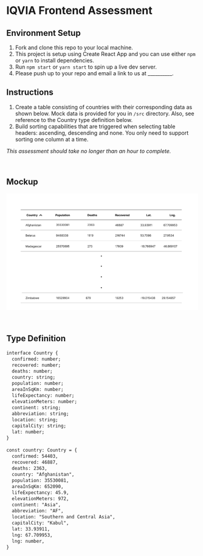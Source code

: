 # IQVIA Frontend Assessment

## Environment Setup
1. Fork and clone this repo to your local machine.
2. This project is setup using Create React App and you can use either `npm` or `yarn` to install dependencies.
2. Run `npm start` or `yarn start` to spin up a live dev server.
3. Please push up to your repo and email a link to us at __________.

## Instructions
1. Create a table consisting of countries with their corresponding data as shown below. Mock data is provided for you in `/src` directory. Also, see reference to the Country type definition below.
2. Build sorting capabilities that are triggered when selecting table headers: ascending, descending and none. You only need to support sorting one column at a time.

*This assessment should take no longer than an hour to complete.*

<br />

## Mockup
![Table Mockup](/public/mockup.png)

<br />

## Type Definition
```
interface Country {
  confirmed: number;
  recovered: number;
  deaths: number;
  country: string;
  population: number;
  areaInSqKm: number;
  lifeExpectancy: number;
  elevationMeters: number;
  continent: string;
  abbreviation: string;
  location: string;
  capitalCity: string;
  lat: number;
}

const country: Country = {
  confirmed: 54403,
  recovered: 46887,
  deaths: 2363,
  country: "Afghanistan",
  population: 35530081,
  areaInSqKm: 652090,
  lifeExpectancy: 45.9,
  elevationMeters: 972,
  continent: "Asia",
  abbreviation: "AF",
  location: "Southern and Central Asia",
  capitalCity: "Kabul",
  lat: 33.93911,
  lng: 67.709953,
  lng: number,
}
```